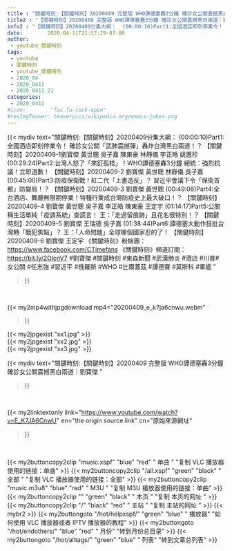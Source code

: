 ```yaml
---
title : "關鍵時刻:【關鍵時刻】20200409 完整版 WHO譚德塞轟3分鐘 確診女公關震撼黑白兩道｜劉寶傑 "
title2 : "【關鍵時刻】20200409 完整版 WHO譚德塞轟3分鐘 確診女公關震撼黑白兩道｜劉寶傑 "
info2 : "【關鍵時刻】20200409分集大綱：  (00:00:10)Part1:全國酒店即刻停業令！ 確診女公關「武肺震撼彈」轟炸台灣黑白兩道！？ 【關鍵時刻】20200409-1劉寶傑 黃世聰 吳子嘉 陳東豪 林靜儀 李正皓 姚惠珍  (00:29:24)Part2:台灣人怒了「來釘孤枝」！WHO譚德塞轟3分鐘 總統：強烈抗議！立即道歉！ 【關鍵時刻】20200409-2 劉寶傑 黃世聰 林靜儀 吳子嘉  (00:45:00)Part3:防疫保衛戰！紅二代「上書造反」？ 習近平會議下令「保衛首都」防變局！？ 【關鍵時刻】20200409-3 劉寶傑 黃世聰  (00:49:06)Part4:全台酒店、舞廳無限期停業！特種行業成台灣防疫史上最大破口！？ 【關鍵時刻】20200409-4 劉寶傑 黃世聰 吳子嘉 李正皓 陳東豪 王定宇  (01:14:17)Part5:公關稱生活單純「疫調系統」查謊言！ 王：「走過留痕跡」且花名很特別！？ 【關鍵時刻】20200409-5 劉寶傑 王瑞德 吳子嘉  (01:38:44)Part6:譚德塞大動作狂批台灣轉「戰犯焦點」？ 王：「人命問題」全球哪個國家忍的了！ 【關鍵時刻】20200409-6 劉寶傑 王定宇  《關鍵時刻》粉絲團：https://www.facebook.com/CTimefans 《關鍵時刻》頻道訂閱：https://bit.ly/2OlcnV7  #劉寶傑 #關鍵時刻 #東森新聞 #武漢肺炎 #酒店 #川普#女公關 #任志強 #習近平 #俄羅斯 #WHO #比爾蓋茲 #譚德賽 #莫斯科 #軍艦 "
date:        2020-04-11T21:57:29-07:00
author:
 - youtube_關鍵時刻
tags:
 - youtube
 - 關鍵時刻
 - youtube_關鍵時刻
 - 2020_04
 - 2020_0411
 - 2020_0411_21
categories:
 - 2020_0411
#icon:        "fas fa-lock-open"
#resImgTeaser: teaserpics/wikipedia.org/emacs-jokes.png
---
```


{{< mydiv text="關鍵時刻:【關鍵時刻】20200409分集大綱：  (00:00:10)Part1:全國酒店即刻停業令！ 確診女公關「武肺震撼彈」轟炸台灣黑白兩道！？ 【關鍵時刻】20200409-1劉寶傑 黃世聰 吳子嘉 陳東豪 林靜儀 李正皓 姚惠珍  (00:29:24)Part2:台灣人怒了「來釘孤枝」！WHO譚德塞轟3分鐘 總統：強烈抗議！立即道歉！ 【關鍵時刻】20200409-2 劉寶傑 黃世聰 林靜儀 吳子嘉  (00:45:00)Part3:防疫保衛戰！紅二代「上書造反」？ 習近平會議下令「保衛首都」防變局！？ 【關鍵時刻】20200409-3 劉寶傑 黃世聰  (00:49:06)Part4:全台酒店、舞廳無限期停業！特種行業成台灣防疫史上最大破口！？ 【關鍵時刻】20200409-4 劉寶傑 黃世聰 吳子嘉 李正皓 陳東豪 王定宇  (01:14:17)Part5:公關稱生活單純「疫調系統」查謊言！ 王：「走過留痕跡」且花名很特別！？ 【關鍵時刻】20200409-5 劉寶傑 王瑞德 吳子嘉  (01:38:44)Part6:譚德塞大動作狂批台灣轉「戰犯焦點」？ 王：「人命問題」全球哪個國家忍的了！ 【關鍵時刻】20200409-6 劉寶傑 王定宇  《關鍵時刻》粉絲團：https://www.facebook.com/CTimefans 《關鍵時刻》頻道訂閱：https://bit.ly/2OlcnV7  #劉寶傑 #關鍵時刻 #東森新聞 #武漢肺炎 #酒店 #川普#女公關 #任志強 #習近平 #俄羅斯 #WHO #比爾蓋茲 #譚德賽 #莫斯科 #軍艦 "
>}}
<br>


{{< my2mp4withjpgdownload mp4="20200409_e_k7ja6cnwu.webm"
>}}

{{< my2jpgexist "xx1.jpg" >}}<br>
{{< my2jpgexist "xx2.jpg" >}}<br>
{{< my2jpgexist "xx3.jpg" >}}<br>



{{< mydiv text="關鍵時刻:【關鍵時刻】20200409 完整版 WHO譚德塞轟3分鐘 確診女公關震撼黑白兩道｜劉寶傑 "
>}}
<br>

{{< my2linktextonly link="https://www.youtube.com/watch?v=E_K7JA6CnwU"
en="the origin source link" cn="原始來源網址"
>}}


<br>

{{< my2buttoncopy2clip "music.xspf"        "blue"   "red"    " 单曲 "  "复制 VLC 播放器使用的链接：单曲" >}} {{< my2buttoncopy2clip "/all.xspf"         "green"  "black"  " 全部 "  "复制 VLC 播放器使用的链接：全部" >}} {{< my2buttoncopy2clip "music.m3u8"        "blue"   "red"    " M3U  "    "复制 M3U 播放器使用的链接：单曲" >}} {{< my2buttoncopy2clip ""                  "green"  "black"  " 本页 "    "复制 本页的网址 " >}} {{< my2buttoncopy2clip "/"                 "black"  "red"    " 主站 "    "复制 主站的网址 " >}} {{< mybr2 >}} {{< my2buttongoto      "/hot/helpxspf/"    "green"  "blue"   " 播放器" "如何使用 VLC 播放器或者 IPTV 播放器的教程" >}} {{< my2buttongoto      "/hot/endothers/"   "blue"   "red"    " 月份"   "转到月份总目录" >}} {{< my2buttongoto      "/hot/alltags/"     "green"  "blue"   " 列表"   "转到文章总列表" >}} 
